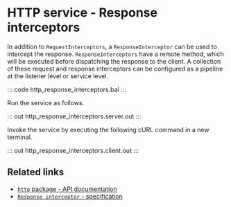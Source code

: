 # HTTP service - Response interceptors

In addition to `RequestInterceptors`, a `ResponseInterceptor` can be used to intercept the response. `ResponseInterceptors` have a remote method, which will be executed before dispatching the response to the client. A collection of these request and response interceptors can be configured as a pipeline at the listener level or service level. 

::: code http_response_interceptors.bal :::

Run the service as follows.

::: out http_response_interceptors.server.out :::

Invoke the service by executing the following cURL command in a new terminal.

::: out http_response_interceptors.client.out :::

## Related links
- [`http` package - API documentation](https://lib.ballerina.io/ballerina/http/latest/)
- [`Response interceptor` - specification](https://ballerina.io/spec/http/#812-response-interceptor)
